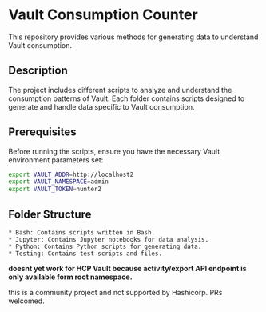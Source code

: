# Vault Consumption Counter

This repository provides various methods for generating data to understand Vault consumption.

## Description

The project includes different scripts to analyze and understand the consumption patterns of Vault. Each folder contains scripts designed to generate and handle data specific to Vault consumption.

## Prerequisites

Before running the scripts, ensure you have the necessary Vault environment parameters set:

```bash
export VAULT_ADDR=http://localhost2
export VAULT_NAMESPACE=admin
export VAULT_TOKEN=hunter2
```
## Folder Structure

    * Bash: Contains scripts written in Bash.
    * Jupyter: Contains Jupyter notebooks for data analysis.
    * Python: Contains Python scripts for generating data.
    * Testing: Contains test scripts and files.

**doesnt yet work for HCP Vault because activity/export API endpoint is only available form root namespace.**
    
this is a community project and not supported by Hashicorp. PRs welcomed.
